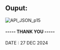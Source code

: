 ## Ouput:  
  
![API_JSON_p15](https://github.com/user-attachments/assets/1517864e-f9be-4d4a-b57a-f08180c911cd)  

#### ----- THANK YOU -----     
DATE : 27 DEC 2024
